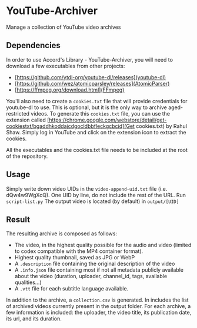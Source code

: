 # YouTube-Archiver
Manage a collection of YouTube video archives

## Dependencies
In order to use Accord's Library - YouTube-Archiver, you will need to download a few executables from other projects:
-  [https://github.com/ytdl-org/youtube-dl/releases](youtube-dl)
-  [https://github.com/wez/atomicparsley/releases](AtomicParser)
-  [https://ffmpeg.org/download.html](FFmpeg)

You'll also need to create a `cookies.txt` file that will provide credentials for youtube-dl to use. This is optional, but it is the only way to archive aged-restricted videos. To generate this `cookies.txt` file, you can use the extension called [https://chrome.google.com/webstore/detail/get-cookiestxt/bgaddhkoddajcdgocldbbfleckgcbcid](Get cookies.txt) by Rahul Shaw. Simply log in YouTube and click on the extension icon to extract the cookies.

All the executables and the cookies.txt file needs to be included at the root of the repository.

## Usage
Simply write down video UIDs in the `video-append-uid.txt` file (i.e. dQw4w9WgXcQ). One UID by line, do not include the rest of the URL.
Run `script-list.py`
The output video is located (by default) in `output/[UID]`

## Result
The resulting archive is composed as follows:
- The video, in the highest quality possible for the audio and video (limited to codex compatible with the MP4 container format).
- Highest quality thumbnail, saved as JPG or WebP
- A `.description` file containing the original description of the video
- A `.info.json` file containing most if not all metadata publicly available about the video (duration, uploader, channel_id, tags, available qualities...)
- A `.vtt` file for each subtitle language available.

In addition to the archive, a `collection.csv` is generated. In includes the list of archived videos currently present in the output folder. For each archive, a few information is included: the uploader, the video title, its publication date, its url, and its duration. 
